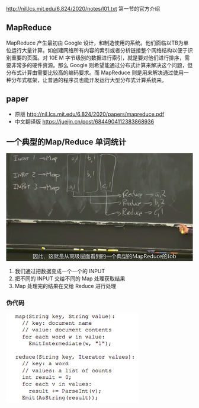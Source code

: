 http://nil.lcs.mit.edu/6.824/2020/notes/l01.txt 第一节的官方介绍

## MapReduce

MapReduce 产生最初由 Google 设计，和制造使用的系统。他们面临以TB为单位运行大量计算。如创建网络所有内容的索引或者分析链接整个网络结构以便于识别重要的页面。对 10E M 字节级别的数据进行索引，就是要对他们进行排序，需要非常多的硬件资源。那么 Google 则希望能通过分布式计算来解决这个问题，但分布式计算由需要比较高的编码要求。而 MapReduce 则是用来解决通过使用一种分布式框架，让普通的程序员也能开发运行大型分布式计算系统来。

## paper

- 原版 http://nil.lcs.mit.edu/6.824/2020/papers/mapreduce.pdf
- 中文翻译版 https://juejin.cn/post/6844904112383868936

## 一个典型的Map/Reduce 单词统计

![](https://raw.githubusercontent.com/Cerbur/pic/main/20210621221054.png)

1. 我们通过把数据变成一个一个的 INPUT 
2. 把不同的 INPUT 交给不同的 Map 处理获取结果
3. Map 处理完的结果在交给 Reduce 进行处理

### 伪代码

![](https://raw.githubusercontent.com/Cerbur/pic/main/20210621221636.png)

